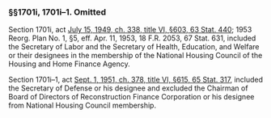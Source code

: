 ### §§1701i, 1701i–1. Omitted ###

Section 1701i, act [July 15, 1949, ch. 338, title VI, §603, 63 Stat. 440](/statviewer.htm?volume=63&page=440); 1953 Reorg. Plan No. 1, §5, eff. Apr. 11, 1953, 18 F.R. 2053, 67 Stat. 631, included the Secretary of Labor and the Secretary of Health, Education, and Welfare or their designees in the membership of the National Housing Council of the Housing and Home Finance Agency.

Section 1701i–1, act [Sept. 1, 1951, ch. 378, title VI, §615, 65 Stat. 317](/statviewer.htm?volume=65&page=317), included the Secretary of Defense or his designee and excluded the Chairman of Board of Directors of Reconstruction Finance Corporation or his designee from National Housing Council membership.